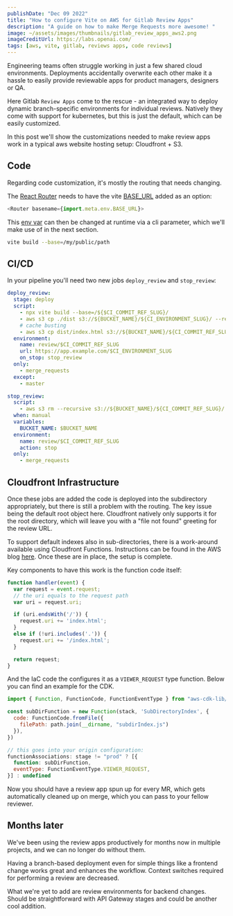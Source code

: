 ```yaml
---
publishDate: "Dec 09 2022"
title: "How to configure Vite on AWS for Gitlab Review Apps"
description: "A guide on how to make Merge Requests more awesome! "
image: ~/assets/images/thumbnails/gitlab_review_apps_aws2.png
imageCreditUrl: https://labs.openai.com/
tags: [aws, vite, gitlab, reviews apps, code reviews]
---
```

Engineering teams often struggle working in just a few shared cloud environments.
Deployments accidentally overwrite each other make it a hassle
to easily provide reviewable apps for product managers, designers or QA.

Here Gitlab `Review Apps` come to the rescue - an integrated way to deploy dynamic
branch-specific environments for individual reviews. Natively they come with support for
kubernetes, but this is just the default, which can be easily customized.

In this post we'll show the customizations needed to make review apps work in a typical aws
website hosting setup: Cloudfront + S3.

## Code

Regarding code customization, it's mostly the routing that needs changing.

The [React Router](https://reactrouter.com/en/6.4.5/router-components/router) needs to have the vite [BASE_URL](https://vitejs.dev/guide/env-and-mode.html#env-variables) added as an option:
```javascript
<Router basename={import.meta.env.BASE_URL}>
```

This [env var](https://vitejs.dev/guide/build.html#public-base-path) can then be changed at
runtime via a cli parameter, which we'll make use of in the next section.

```bash
vite build --base=/my/public/path
```

## CI/CD

In your pipeline you'll need two new jobs `deploy_review` and `stop_review`:

```yaml
deploy_review:
  stage: deploy
  script:
    - npx vite build --base=/${$CI_COMMIT_REF_SLUG}/
    - aws s3 cp ./dist s3://${BUCKET_NAME}/${CI_ENVIRONMENT_SLUG}/ --recursive
    # cache busting
    - aws s3 cp dist/index.html s3://${BUCKET_NAME}/${CI_COMMIT_REF_SLUG}/ --cache-control "max-age=0,no-cache,no-store,must-revalidate"
  environment:
    name: review/$CI_COMMIT_REF_SLUG
    url: https://app.example.com/$CI_ENVIRONMENT_SLUG
    on_stop: stop_review
  only:
    - merge_requests
  except:
    - master

stop_review:
  script:
    - aws s3 rm --recursive s3://${BUCKET_NAME}/${CI_COMMIT_REF_SLUG}/
  when: manual
  variables:
    BUCKET_NAME: $BUCKET_NAME
  environment:
    name: review/$CI_COMMIT_REF_SLUG
    action: stop
  only:
    - merge_requests
```


## Cloudfront Infrastructure

Once these jobs are added the code is deployed into the subdirectory appropriately, but
there is still a problem with the routing. The key issue being the default root object here.
Cloudfront natively only supports it for the root directory, which will leave you with a
"file not found" greeting for the review URL.

To support default indexes also in sub-directories, there is a work-around available using
Cloudfront Functions. Instructions can be found in the AWS blog [here](https://aws.amazon.com/blogs/networking-and-content-delivery/implementing-default-directory-indexes-in-amazon-s3-backed-amazon-cloudfront-origins-using-cloudfront-functions/). Once these are in place,
the setup is complete.

Key components to have this work is the function code itself:

```javascript
function handler(event) {
  var request = event.request;
  // the uri equals to the request path
  var uri = request.uri;

  if (uri.endsWith('/')) {
    request.uri += 'index.html';
  }
  else if (!uri.includes('.')) {
    request.uri += '/index.html';
  }

  return request;
}
```

And the IaC code the configures it as a `VIEWER_REQUEST` type function. Below you can find an
example for the CDK.

```javascript
import { Function, FunctionCode, FunctionEventType } from "aws-cdk-lib/aws-cloudfront";

const subDirFunction = new Function(stack, 'SubDirectoryIndex', {
  code: FunctionCode.fromFile({
    filePath: path.join(__dirname, "subdirIndex.js")
  }),
})

// this goes into your origin configuration:
functionAssociations: stage != "prod" ? [{
  function: subDirFunction,
  eventType: FunctionEventType.VIEWER_REQUEST,
}] : undefined
```

Now you should have a review app spun up for every MR, which gets automatically cleaned up on merge,
which you can pass to your fellow reviewer.

## Months later

We've been using the review apps productively for months now in multiple projects, and we can no
longer do without them.

Having a branch-based deployment even for simple things like a frontend change works great and
enhances the workflow. Context switches required for performing a review are decreased.

What we're yet to add are review environments for backend changes. Should be straightforward with
API Gateway stages and could be another cool addition.
